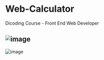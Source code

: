 # Web-Calculator

Dicoding Course - Front End Web Developer

![image](https://user-images.githubusercontent.com/67732382/121858066-6e69b100-cd20-11eb-9084-77aea60de166.png)
-
![image](https://user-images.githubusercontent.com/67732382/121858180-893c2580-cd20-11eb-85ce-625908b7f3b2.png)
